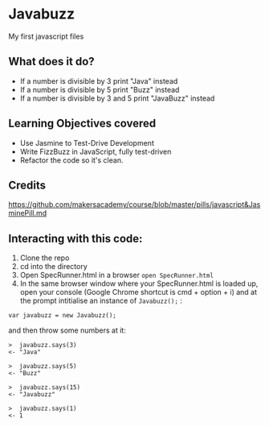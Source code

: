 # Javabuzz
My first javascript files

## What does it do?
- If a number is divisible by 3 print "Java" instead
- If a number is divisible by 5 print "Buzz" instead
- If a number is divisible by 3 and 5 print "JavaBuzz" instead

## Learning Objectives covered
- Use Jasmine to Test-Drive Development
- Write FizzBuzz in JavaScript, fully test-driven
- Refactor the code so it's clean.

## Credits
https://github.com/makersacademy/course/blob/master/pills/javascript&JasminePill.md 

## Interacting with this code:
1. Clone the repo 
2. cd into the directory
3. Open SpecRunner.html in a browser `open SpecRunner.html`
4. In the same browser window where your SpecRunner.html is loaded up, open your console (Google Chrome shortcut is cmd + option + i) and at the prompt intitialise an instance of `Javabuzz();` :

```
var javabuzz = new Javabuzz();
```
and then throw some numbers at it:

```
>  javabuzz.says(3)
<- "Java"

>  javabuzz.says(5)
<- "Buzz"

>  javabuzz.says(15)
<- "Javabuzz"

>  javabuzz.says(1)
<- 1
```


